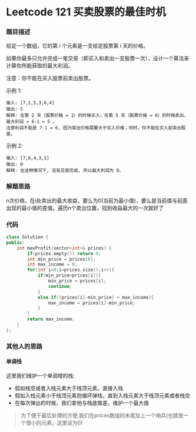 # Leetcode 121 买卖股票的最佳时机

### 题目描述
给定一个数组，它的第 i 个元素是一支给定股票第 i 天的价格。

如果你最多只允许完成一笔交易（即买入和卖出一支股票一次），设计一个算法来计算你所能获取的最大利润。

注意：你不能在买入股票前卖出股票。

 

示例 1:
```
输入: [7,1,5,3,6,4]
输出: 5
解释: 在第 2 天（股票价格 = 1）的时候买入，在第 5 天（股票价格 = 6）的时候卖出，最大利润 = 6-1 = 5 。
注意利润不能是 7-1 = 6, 因为卖出价格需要大于买入价格；同时，你不能在买入前卖出股票。
```
示例 2:
```
输入: [7,6,4,3,1]
输出: 0
解释: 在这种情况下, 没有交易完成, 所以最大利润为 0。
```

### 解题思路
n次价格，在i处卖出的最大收益，要么为0(当前为最小值)，要么是当前值与前面出现的最小值的差值。遍历n个卖出位置，找到收益最大的一次就好了

### 代码

```cpp
class Solution {
public:
    int maxProfit(vector<int>& prices) {
        if(prices.empty()) return 0;
        int min_price = prices[0];
        int max_income = 0;
        for(int i=0;i<prices.size();i++){
            if(min_price>prices[i]){
                min_price = prices[i];
                continue;
            }
            else if((prices[i]-min_price) > max_income){
                max_income = prices[i]-min_price;
            }
        }
        return max_income;
    }
};
```

### 其他人的思路

#### 单调栈
这里我们维护一个单调增的栈:
+ 假如栈空或者入栈元素大于栈顶元素，直接入栈
+ 假如入栈元素小于栈顶元素则循环弹栈，直到入栈元素大于栈顶元素或者栈空
+ 在每次弹出的时候，我们拿他与栈底做差，维护一个最大值

> 为了便于最后处理的方便,我们在prices数组的末尾加上一个哨兵(也就是一个很小的元素，这里设为0)
